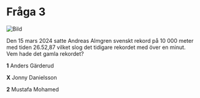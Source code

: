 # Fråga 3

![Bild](https://upload.wikimedia.org/wikipedia/commons/thumb/6/68/Andreas_Almgren_in_2023.jpg/375px-Andreas_Almgren_in_2023.jpg)

Den 15 mars 2024 satte Andreas Almgren svenskt rekord på 10 000 meter med tiden 26.52,87 vilket slog det tidigare rekordet med över en minut.\
Vem hade det gamla rekordet?

**1** Anders Gärderud

**X** Jonny Danielsson

**2** Mustafa Mohamed
